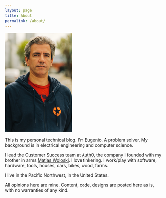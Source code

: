 ```yaml
---
layout: page
title: About
permalink: /about/
---
```


![](/media/eugeniop.png)

This is my personal technical blog. I'm Eugenio. A problem solver. My background is in electrical engineering and computer science. 

I lead the Customer Success team at [Auth0](https://auth0.com), the company I founded with my brother in arms [Matias Woloski](https://twitter.com/woloski). I love tinkering. I work/play with software, hardware, tools, houses, cars, bikes, wood, farms.

I live in the Pacific Northwest, in the United States.

All opinions here are mine. Content, code, designs are posted here as is, with no warranties of any kind.

